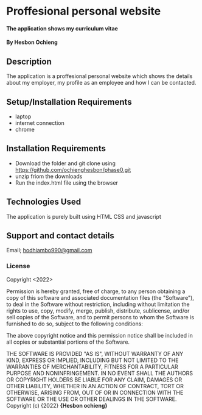# Proffesional personal website
#### The application shows my curriculum vitae
#### By **Hesbon Ochieng**
## Description
The application is a proffesional personal website which shows the details about my employer, my profile as an employee and how I can be contacted.
## Setup/Installation Requirements
* laptop
* internet connection
* chrome
## Installation Requirements
* Download the folder and git clone using https://github.com/ochienghesbon/phase0.git
* unzip friom the downloads
* Run the index.html file using the browser
## Technologies Used
The application is purely built using HTML CSS and javascript
## Support and contact details
Email; hodhiambo990@gmail.com
### License
Copyright <2022> <Hesbon Ochieng>

Permission is hereby granted, free of charge, to any person obtaining a copy of this software and associated documentation files (the "Software"), to deal in the Software without restriction, including without limitation the rights to use, copy, modify, merge, publish, distribute, sublicense, and/or sell copies of the Software, and to permit persons to whom the Software is furnished to do so, subject to the following conditions:

The above copyright notice and this permission notice shall be included in all copies or substantial portions of the Software.

THE SOFTWARE IS PROVIDED "AS IS", WITHOUT WARRANTY OF ANY KIND, EXPRESS OR IMPLIED, INCLUDING BUT NOT LIMITED TO THE WARRANTIES OF MERCHANTABILITY, FITNESS FOR A PARTICULAR PURPOSE AND NONINFRINGEMENT. IN NO EVENT SHALL THE AUTHORS OR COPYRIGHT HOLDERS BE LIABLE FOR ANY CLAIM, DAMAGES OR OTHER LIABILITY, WHETHER IN AN ACTION OF CONTRACT, TORT OR OTHERWISE, ARISING FROM, OUT OF OR IN CONNECTION WITH THE SOFTWARE OR THE USE OR OTHER DEALINGS IN THE SOFTWARE.
Copyright (c) {2022} **{Hesbon ochieng}**
